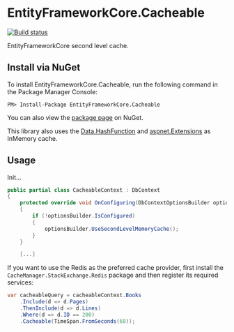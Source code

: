 # EntityFrameworkCore.Cacheable

[![Build status](https://ci.appveyor.com/api/projects/status/8h2kg4gjcv85w6wg?svg=true)](https://ci.appveyor.com/project/SteffenMangold/entityframeworkcore-cacheable)

EntityFrameworkCore second level cache.

Install via NuGet
-----------------
To install EntityFrameworkCore.Cacheable, run the following command in the Package Manager Console:

```
PM> Install-Package EntityFrameworkCore.Cacheable
```

You can also view the [package page](http://www.nuget.org/packages/EntityFrameworkCore.Cacheable/) on NuGet.

This library also uses the [Data.HashFunction](https://github.com/brandondahler/Data.HashFunction/) and [aspnet.Extensions](https://github.com/aspnet/Extensions) as InMemory cache.


Usage
-----
Init...

```csharp
public partial class CacheableContext : DbContext
{
	protected override void OnConfiguring(DbContextOptionsBuilder optionsBuilder)
	{
		if (!optionsBuilder.IsConfigured)
		{
			optionsBuilder.UseSecondLevelMemoryCache();
		}
	}

    [...]
```

If you want to use the Redis as the preferred cache provider, first install the `CacheManager.StackExchange.Redis` package and then register its required services:
```csharp
var cacheableQuery = cacheableContext.Books
	.Include(d => d.Pages)
	.ThenInclude(d => d.Lines)
	.Where(d => d.ID == 200)
	.Cacheable(TimeSpan.FromSeconds(60));
```
